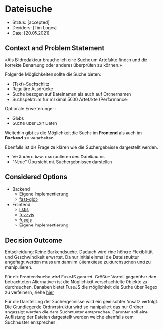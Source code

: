 # Dateisuche

* Status: [accepted] <!-- optional -->
* Deciders: [Tim Loges] <!-- optional -->
* Date: [20.05.2021] <!-- optional -->


## Context and Problem Statement

«Als Bildredakteur brauche ich eine Suche um Artefakte finden und die korrekte Benamung oder anderes überprüfen zu können.»

Folgende Möglichkeiten sollte die Suche bieten:

- (Text)-Suchschlitz 
- Reguläre Ausdrücke
- Suche bezogen auf Dateinamen als auch auf Ordnernamen
- Suchspektrum für maximal 5000 Artefakte (Performance)

Optionale Erweiterungen:

- Globs
- Suche über Exif Daten

Weiterhin gibt es die Möglichkeit die Suche im **Frontend** als auch im **Backend** zu verarbeiten.

Ebenfalls ist die Frage zu klären wie die Suchergebnisse dargestellt werden.

- Verändern bzw. manipulieren des Dateibaums
- "Neue" Übersicht mit Suchergebnissen darstellen


## Considered Options

* Backend
  * Eigene Implementierung
  * [fast-glob](https://github.com/mrmlnc/fast-glob)
* Frontend
  * [listjs](https://listjs.com/)
  * [fuzzyjs](https://github.com/gjuchault/fuzzyjs)
  * [fusejs](https://fusejs.io/)
  * Eigene Implementierung

## Decision Outcome

Entscheidung: Keine Backendsuche. Dadurch wird eine höhere Flexibilität und Geschwindikeit erwartet. Da nur initial einmal die Dateistruktur angefragt werden muss um dann im Client diese zu durchsuchen und zu manipulieren.

Für die Frontendsuche wird FuseJS genutzt. Größter Vorteil gegenüber den betrachteten Alternativen ist die Möglichkeit verschachtelte Objekte zu durchsuchen. Danaben bietet FuseJS die möglichkeit die Suche über Regex zu verfeinern, siehe [hier](https://fusejs.io/examples.html#weighted-search).

Für die Darstellung der Suchergebnisse wird ein gemischter Ansatz verfolgt. Die Grundlegende Ordnerstruktur wird so manipuliert das nur Ordner angezeigt werden die dem Suchmuster entsprechen. Darunter soll eine Auflistung der Dateien dargestellt werden welche ebenfalls dem Suchmuster entsprechen.

